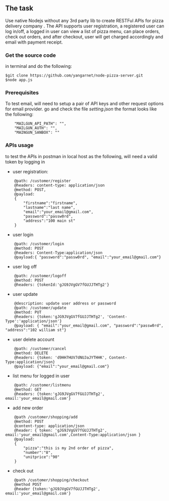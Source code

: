 ## The task

Use native Nodejs without any 3rd party lib to create RESTFul APIs for pizza delivery company . The API supports user registration, a registered user can log in/off, a logged in user can view a list of pizza menu, can place orders, check out orders, and after checkout, user will get charged accordingly and email with payment receipt.

### Get the source code

in terminal and do the following:

```
$git clone https://github.com/yangarnet/node-pizza-server.git
$node app.js
```

### Prerequisites

To test email, will need to setup a pair of API keys and other request options for email provider. go and check the file _setting.json_
the format looks like the following:

```
    "MAILGUN_API_PATH": "",
    "MAILGUN_AUTH": "",
    "MAINGUN_SANBOX": ""
```

### APIs usage

to test the APIs in postman in local host as the following, will need a valid token by logging in

-   user registration:

```
    @path: /customer/register
    @headers: content-type: application/json
    @method: POST,
    @payload:
    {
        "firstname":"firstname",
        "lastname":"last name",
        "email":"your_email@gmail.com",
        "password":"passw0rd",
        "address":"100 main st"
    }
```

-   user login

```
    @path: /customer/login
    @method: POST
    @headers: Content-Type:application/json
    @payload:{ "password":"passw0rd", "email":"your_email@gmail.com"}
```

-   user log off

```
    @path: /customer/logoff
    @method: POST
    @headers: {tokenId:'gJG9JVgGV7fGUJJTHTg2'}
```

-   user update

```
    @description: update user address or password
    @path: /customer/update
    @method: PUT
    @headers: {token:'gJG9JVgGV7fGUJJTHTg2', 'Content-Type':'application/json'}
    @payload: { "email":"your_email@gmail.com", "password":"passw0rd", "address":"102 william st"}
```

-   user delete account

```
    @path: /customer/cancel
    @method: DELETE
    @headers: {token: 'd9HH7HUV7dNUJaJYTHHK', Content-Type:application/json}
    @payload: {"email":"your_email@gmail.com"}
```

-   list menu for logged in user

```
    @path: /customer/listmenu
    @method: GET
    @headers: {token:'gJG9JVgGV7fGUJJTHTg2', email:'your_email@gmail.com'}
```

-   add new order

```
    @path /customer/shopping/add
    @method: POST
    @content-type: application/json
    @header: { token: 'gJG9JVgGV7fGUJJTHTg2', email:'your_email@gmail.com',Content-Type:application/json }
    @payload:
    {
        "pizza":"this is my 2nd order of pizza",
        "number":"8",
        "unitprice":"90"
    }
```

-   check out

```
    @path /customer/shopping/checkout
    @method POST
    @header {token:'gJG9JVgGV7fGUJJTHTg2', email:'your_email@gmail.com'}
```
